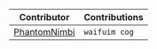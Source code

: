 | Contributor | Contributions |
| --- | --- |
| [PhantomNimbi][PHANTOMNIMBI] | `waifuim cog` |

[PHANTOMNIMBI]: https://github.com/PhantomNimbi
